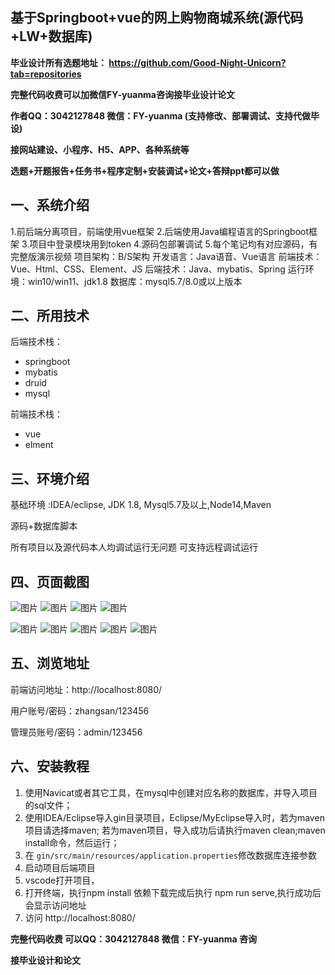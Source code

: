 ## 基于Springboot+vue的网上购物商城系统(源代码+LW+数据库)
**毕业设计所有选题地址： https://github.com/Good-Night-Unicorn?tab=repositories**

**完整代码收费可以加微信FY-yuanma咨询接毕业设计论文**

**作者QQ：3042127848 微信：FY-yuanma (支持修改、部署调试、支持代做毕设)**

**接网站建设、小程序、H5、APP、各种系统等**

**选题+开题报告+任务书+程序定制+安装调试+论文+答辩ppt都可以做**

## 一、系统介绍

1.前后端分离项目，前端使用vue框架
2.后端使用Java编程语言的Springboot框架
3.项目中登录模块用到token
4.源码包部署调试
5.每个笔记均有对应源码，有完整版演示视频
项目架构：B/S架构
开发语言：Java语音、Vue语言
前端技术：Vue、Html、CSS、Element、JS
后端技术：Java、mybatis、Spring
运行环境：win10/win11、jdk1.8
数据库：mysql5.7/8.0或以上版本

## 二、所用技术

后端技术栈：

- springboot
- mybatis
- druid
- mysql

前端技术栈：

- vue
- elment



## 三、环境介绍

基础环境 :IDEA/eclipse, JDK 1.8, Mysql5.7及以上,Node14,Maven

源码+数据库脚本

所有项目以及源代码本人均调试运行无问题 可支持远程调试运行

## 四、页面截图

![图片](https://github.com/Good-Night-Unicorn/springboot_Online-shopping-mall/assets/84435241/6dd79feb-ddc5-4c5b-868c-081160c4df7d)
![图片](https://github.com/Good-Night-Unicorn/springboot_Online-shopping-mall/assets/84435241/2252c5a7-04a1-4950-b706-e78c846054ff)
![图片](https://github.com/Good-Night-Unicorn/springboot_Online-shopping-mall/assets/84435241/b16c1bc6-2819-4584-a385-1ba43210ef5e)
![图片](https://github.com/Good-Night-Unicorn/springboot_Online-shopping-mall/assets/84435241/a941a2d6-9116-4e56-b06b-cb3597369153)

![图片](https://github.com/Good-Night-Unicorn/springboot_Online-shopping-mall/assets/84435241/a8a1965d-eb62-454a-a58d-32a8afb1b374)
![图片](https://github.com/Good-Night-Unicorn/springboot_Online-shopping-mall/assets/84435241/db19b177-6fc1-4728-9a89-41d5e7a81661)
![图片](https://github.com/Good-Night-Unicorn/springboot_Online-shopping-mall/assets/84435241/ef30c75e-3b72-4994-8831-a4b83c6230a9)
![图片](https://github.com/Good-Night-Unicorn/springboot_Online-shopping-mall/assets/84435241/25cdd876-61b6-4843-8db9-9a185c859caf)
![图片](https://github.com/Good-Night-Unicorn/springboot_Online-shopping-mall/assets/84435241/ffca0ae8-3697-4c86-8892-2e4a4a3a5ce3)

## 五、浏览地址

前端访问地址：http://localhost:8080/

用户账号/密码：zhangsan/123456

管理员账号/密码：admin/123456  

## 六、安装教程

1. 使用Navicat或者其它工具，在mysql中创建对应名称的数据库，并导入项目的sql文件；
2. 使用IDEA/Eclipse导入gin目录项目，Eclipse/MyEclipse导入时，若为maven项目请选择maven;
   若为maven项目，导入成功后请执行maven clean;maven install命令，然后运行；
3. 在 `gin/src/main/resources/application.properties`修改数据库连接参数
4. 启动项目后端项目 
5. vscode打开项目，
6. 打开终端，执行npm install 依赖下载完成后执行 npm run serve,执行成功后会显示访问地址
7. 访问  http://localhost:8080/

**完整代码收费  可以QQ：3042127848 微信：FY-yuanma 咨询**

**接毕业设计和论文**
